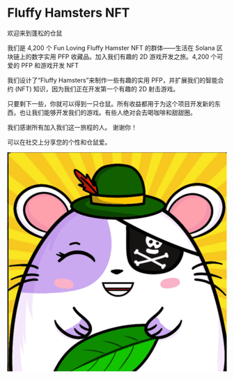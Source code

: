 # Fluffy Hamsters NFT



欢迎来到蓬松的仓鼠

我们是 4,200 个 Fun Loving Fluffy Hamster NFT 的群体——生活在 Solana 区块链上的数字实用 PFP 收藏品。加入我们有趣的 2D 游戏开发之旅。4,200 个可爱的 PFP 和游戏开发 NFT

我们设计了“Fluffy Hamsters”来制作一些有趣的实用 PFP，并扩展我们的智能合约 (NFT) 知识，因为我们正在开发第一个有趣的 2D 射击游戏。

只要剩下一些，你就可以得到一只仓鼠。所有收益都用于为这个项目开发新的东西，也让我们能够开发我们的游戏。有些人绝对会去喝咖啡和甜甜圈。 

我们感谢所有加入我们这一旅程的人。 
谢谢你！

可以在社交上分享您的个性和仓鼠爱。

![nft](01.png)




